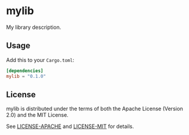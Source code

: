 # mylib

My library description.

## Usage

Add this to your `Cargo.toml`:

```toml
[dependencies]
mylib = "0.1.0"
```

## License

mylib is distributed under the terms of both the Apache License (Version 2.0)
and the MIT License.

See [LICENSE-APACHE](../../LICENSE-APACHE) and [LICENSE-MIT](../../LICENSE-MIT)
for details.

